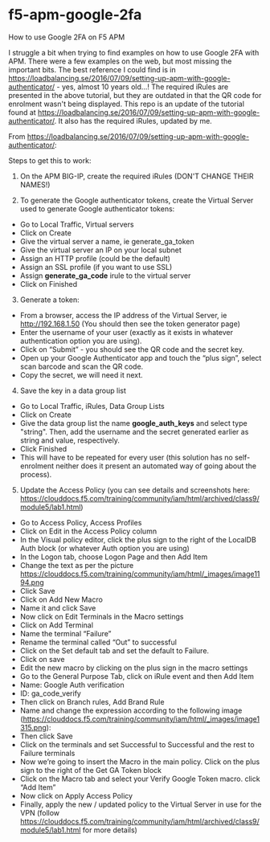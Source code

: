 # f5-apm-google-2fa
How to use Google 2FA on F5 APM

I struggle a bit when trying to find examples on how to use Google 2FA with APM. There were a few examples on the web, but most missing the important bits. 
The best reference I could find is in https://loadbalancing.se/2016/07/09/setting-up-apm-with-google-authenticator/ - yes, almost 10 years old...!
The required iRules are presented in the above tutorial, but they are outdated in that the QR code for enrolment wasn't being displayed. 
This repo is an update of the tutorial found at https://loadbalancing.se/2016/07/09/setting-up-apm-with-google-authenticator/. It also has the required iRules, updated by me. 

From https://loadbalancing.se/2016/07/09/setting-up-apm-with-google-authenticator/:

Steps to get this to work:

1) On the APM BIG-IP, create the required iRules (DON'T CHANGE THEIR NAMES!)

2) To generate the Google authenticator tokens, create the Virtual Server used to generate Google authenticator tokens:
  - Go to Local Traffic, Virtual servers
  - Click on Create
  - Give the virtual server a name, ie generate_ga_token
  - Give the virtual server an IP on your local subnet
  - Assign an HTTP profile (could be the default)
  - Assign an SSL profile (if you want to use SSL)
  - Assign <b>generate_ga_code</b> irule to the virtual server
  - Click on Finished

3) Generate a token:
  - From a browser, access the IP address of the Virtual Server, ie http://192.168.1.50 (You should then see the token generator page)
  - Enter the username of your user (exactly as it exists in whatever authentication option you are using).
  - Click on “Submit” - you should see the QR code and the secret key.
  - Open up your Google Authenticator app and touch the “plus sign”, select scan barcode and scan the QR code.
  - Copy the secret, we will need it next.

4) Save the key in a data group list
  - Go to Local Traffic, iRules, Data Group Lists
  - Click on Create
  - Give the data group list the name <b>google_auth_keys</b> and select type "string". Then, add the username and the secret generated earlier as string and value, respectively. 
  - Click Finished
  - This will have to be repeated for every user (this solution has no self-enrolment neither does it present an automated way of going about the process).

5) Update the Access Policy (you can see details and screenshots here: https://clouddocs.f5.com/training/community/iam/html/archived/class9/module5/lab1.html)
  - Go to Access Policy, Access Profiles
  - Click on Edit in the Access Policy column
  - In the Visual policy editor, click the plus sign to the right of the LocalDB Auth block (or whatever Auth option you are using) 
  - In the Logon tab, choose Logon Page and then Add Item
  - Change the text as per the picture https://clouddocs.f5.com/training/community/iam/html/_images/image1194.png
  - Click Save
  - Click on Add New Macro
  - Name it and click Save
  - Now click on Edit Terminals in the Macro settings
  - Click on Add Terminal
  - Name the terminal “Failure”
  - Rename the terminal called “Out” to successful
  - Click on the Set default tab and set the default to Failure.
  - Click on save
  - Edit the new macro by clicking on the plus sign in the macro settings
  - Go to the General Purpose Tab, click on iRule event and then Add Item
  - Name: Google Auth verification
  - ID: ga_code_verify
  - Then click on Branch rules, Add Brand Rule
  - Name and change the expression according to the following image (https://clouddocs.f5.com/training/community/iam/html/_images/image1315.png):
  - Then click Save
  - Click on the terminals and set Successful to Successful and the rest to Failure terminals
  - Now we’re going to insert the Macro in the main policy. Click on the plus sign to the right of the Get GA Token block
  - Click on the Macro tab and select your Verify Google Token macro. click “Add Item”
  - Now click on Apply Access Policy
  - Finally, apply the new / updated policy to the Virtual Server in use for the VPN (follow https://clouddocs.f5.com/training/community/iam/html/archived/class9/module5/lab1.html for more details)
